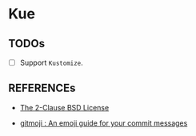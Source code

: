 # Kue

## TODOs

- [ ] Support `Kustomize`.

## REFERENCEs

- [The 2-Clause BSD License](https://opensource.org/license/bsd-2-clause)

- [gitmoji : An emoji guide for your commit messages](https://gitmoji.dev)
